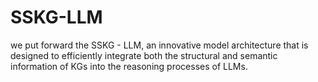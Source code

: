# SSKG-LLM
we put forward the SSKG - LLM, an innovative model architecture that is designed to efficiently integrate both the structural and semantic information of KGs into the reasoning processes of LLMs. 

